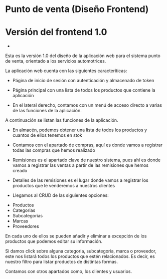 # Punto de venta (Diseño Frontend)

# Versión del frontend 1.0
-
Esta es la versión 1.0 del diseño de la aplicación web para el sistema punto de venta, orientado a los servicios automotrices.

La aplicación web cuenta con las siguientes caracteríticas:

- Página de inicio de sesión con autenticación y almacenado de token

- Página principal con una lista de todos los productos que contiene la aplicación

- En el lateral derecho, contamos con un menú de acceso directo a varias de las funciones de la aplicación.

A continuación se listan las funciones de la aplicación.

- En almacén, podemos obtener una lista de todos los productos y cuantos de ellos tenemos en stok
- Contamos con el apartado de compras, aquí es donde vamos a registrar todas las compras que hemos realizado
- Remisiones es el apartado clave de nuestro sistema, pues ahí es donde vamos a registrar las ventas a partir de las remisiones que hemos creado
- Detalles de las remisiones es el lugar donde vamos a registrar los productos que le venderemos a nuestros clientes

- Llegamos al CRUD de las siguientes opciones:

* Productos
* Categorias
* Subcategorias
* Marcas
* Proveedores

En cada uno de ellos se pueden añadir y eliminar a excepción de los productos que podemos editar su información.

Si damos click sobre alguna categoria, subcategoria, marca o proveedor, este nos listará todos los productos que estén relacionados.
Es decir, es nuestro filtro para listar productos de distintas formas.

Contamos con otros apartados como, los clientes y usuarios.
